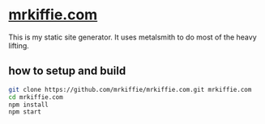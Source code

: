 # [mrkiffie.com](http://mrkiffie.com)

This is my static site generator. It uses metalsmith to do most of the heavy lifting.

## how to setup and build 

``` bash
git clone https://github.com/mrkiffie/mrkiffie.com.git mrkiffie.com
cd mrkiffie.com
npm install
npm start
```
